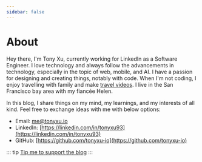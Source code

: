 ```yaml
---
sidebar: false
---
```


# About

Hey there, I'm Tony Xu, currently working for LinkedIn as a Software Engineer. I love technology and always follow the advancements in technology, especially in the topic of web, mobile, and AI. I have a passion for designing and creating things, notably with code. When I'm not coding, I enjoy travelling with family and make [travel videos](https://tonyloveshan.com/vlogs). I live in the San Francisco bay area with my fiancée Helen.

In this blog, I share things on my mind, my learnings, and my interests of all kind. Feel free to exchange ideas with me with below options:

- Email: [me@tonyxu.io](mailto:me@tonyxu.io)
- LinkedIn: [https://linkedin.com/in/tonyxu93](https://linkedin.com/in/tonyxu93)
- GitHub: [https://github.com/tonyxu-io](https://github.com/tonyxu-io)

::: tip
[Tip me to support the blog](/tip)
:::
